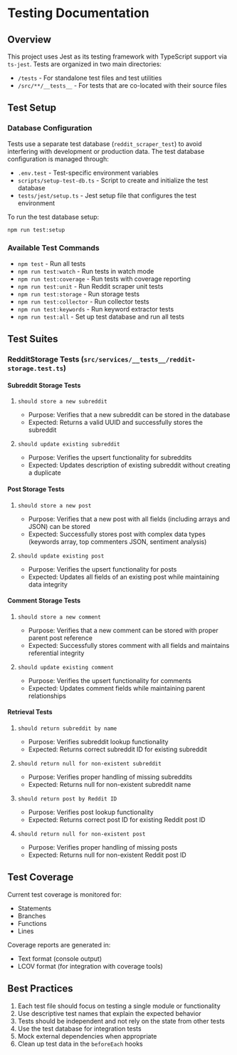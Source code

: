 # Testing Documentation

## Overview
This project uses Jest as its testing framework with TypeScript support via `ts-jest`. Tests are organized in two main directories:
- `/tests` - For standalone test files and test utilities
- `/src/**/__tests__` - For tests that are co-located with their source files

## Test Setup

### Database Configuration
Tests use a separate test database (`reddit_scraper_test`) to avoid interfering with development or production data. The test database configuration is managed through:
- `.env.test` - Test-specific environment variables
- `scripts/setup-test-db.ts` - Script to create and initialize the test database
- `tests/jest/setup.ts` - Jest setup file that configures the test environment

To run the test database setup:
```bash
npm run test:setup
```

### Available Test Commands
- `npm test` - Run all tests
- `npm run test:watch` - Run tests in watch mode
- `npm run test:coverage` - Run tests with coverage reporting
- `npm run test:unit` - Run Reddit scraper unit tests
- `npm run test:storage` - Run storage tests
- `npm run test:collector` - Run collector tests
- `npm run test:keywords` - Run keyword extractor tests
- `npm run test:all` - Set up test database and run all tests

## Test Suites

### RedditStorage Tests (`src/services/__tests__/reddit-storage.test.ts`)

#### Subreddit Storage Tests
1. `should store a new subreddit`
   - Purpose: Verifies that a new subreddit can be stored in the database
   - Expected: Returns a valid UUID and successfully stores the subreddit

2. `should update existing subreddit`
   - Purpose: Verifies the upsert functionality for subreddits
   - Expected: Updates description of existing subreddit without creating a duplicate

#### Post Storage Tests
1. `should store a new post`
   - Purpose: Verifies that a new post with all fields (including arrays and JSON) can be stored
   - Expected: Successfully stores post with complex data types (keywords array, top commenters JSON, sentiment analysis)

2. `should update existing post`
   - Purpose: Verifies the upsert functionality for posts
   - Expected: Updates all fields of an existing post while maintaining data integrity

#### Comment Storage Tests
1. `should store a new comment`
   - Purpose: Verifies that a new comment can be stored with proper parent post reference
   - Expected: Successfully stores comment with all fields and maintains referential integrity

2. `should update existing comment`
   - Purpose: Verifies the upsert functionality for comments
   - Expected: Updates comment fields while maintaining parent relationships

#### Retrieval Tests
1. `should return subreddit by name`
   - Purpose: Verifies subreddit lookup functionality
   - Expected: Returns correct subreddit ID for existing subreddit

2. `should return null for non-existent subreddit`
   - Purpose: Verifies proper handling of missing subreddits
   - Expected: Returns null for non-existent subreddit name

3. `should return post by Reddit ID`
   - Purpose: Verifies post lookup functionality
   - Expected: Returns correct post ID for existing Reddit post ID

4. `should return null for non-existent post`
   - Purpose: Verifies proper handling of missing posts
   - Expected: Returns null for non-existent Reddit post ID

## Test Coverage
Current test coverage is monitored for:
- Statements
- Branches
- Functions
- Lines

Coverage reports are generated in:
- Text format (console output)
- LCOV format (for integration with coverage tools)

## Best Practices
1. Each test file should focus on testing a single module or functionality
2. Use descriptive test names that explain the expected behavior
3. Tests should be independent and not rely on the state from other tests
4. Use the test database for integration tests
5. Mock external dependencies when appropriate
6. Clean up test data in the `beforeEach` hooks 